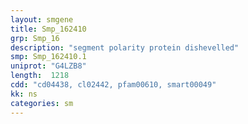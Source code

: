 ```yaml
---
layout: smgene
title: Smp_162410
grp: Smp_16
description: "segment polarity protein dishevelled"
smp: Smp_162410.1
uniprot: "G4LZB8"
length:  1218
cdd: "cd04438, cl02442, pfam00610, smart00049"
kk: ns
categories: sm
---
```

